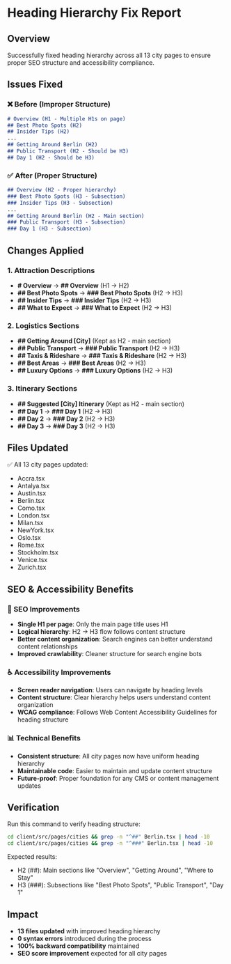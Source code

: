 # Heading Hierarchy Fix Report

## Overview
Successfully fixed heading hierarchy across all 13 city pages to ensure proper SEO structure and accessibility compliance.

## Issues Fixed

### ❌ Before (Improper Structure)
```markdown
# Overview (H1 - Multiple H1s on page)
## Best Photo Spots (H2)
## Insider Tips (H2)
...
## Getting Around Berlin (H2)
## Public Transport (H2 - Should be H3)
## Day 1 (H2 - Should be H3)
```

### ✅ After (Proper Structure)
```markdown
## Overview (H2 - Proper hierarchy)
### Best Photo Spots (H3 - Subsection)
### Insider Tips (H3 - Subsection)
...
## Getting Around Berlin (H2 - Main section)
### Public Transport (H3 - Subsection)
### Day 1 (H3 - Subsection)
```

## Changes Applied

### 1. Attraction Descriptions
- **# Overview** → **## Overview** (H1 → H2)
- **## Best Photo Spots** → **### Best Photo Spots** (H2 → H3)
- **## Insider Tips** → **### Insider Tips** (H2 → H3)
- **## What to Expect** → **### What to Expect** (H2 → H3)

### 2. Logistics Sections
- **## Getting Around [City]** (Kept as H2 - main section)
- **## Public Transport** → **### Public Transport** (H2 → H3)
- **## Taxis & Rideshare** → **### Taxis & Rideshare** (H2 → H3)
- **## Best Areas** → **### Best Areas** (H2 → H3)
- **## Luxury Options** → **### Luxury Options** (H2 → H3)

### 3. Itinerary Sections
- **## Suggested [City] Itinerary** (Kept as H2 - main section)
- **## Day 1** → **### Day 1** (H2 → H3)
- **## Day 2** → **### Day 2** (H2 → H3)
- **## Day 3** → **### Day 3** (H2 → H3)

## Files Updated
✅ All 13 city pages updated:
- Accra.tsx
- Antalya.tsx
- Austin.tsx
- Berlin.tsx
- Como.tsx
- London.tsx
- Milan.tsx
- NewYork.tsx
- Oslo.tsx
- Rome.tsx
- Stockholm.tsx
- Venice.tsx
- Zurich.tsx

## SEO & Accessibility Benefits

### 🎯 SEO Improvements
- **Single H1 per page**: Only the main page title uses H1
- **Logical hierarchy**: H2 → H3 flow follows content structure
- **Better content organization**: Search engines can better understand content relationships
- **Improved crawlability**: Cleaner structure for search engine bots

### ♿ Accessibility Improvements
- **Screen reader navigation**: Users can navigate by heading levels
- **Content structure**: Clear hierarchy helps users understand content organization
- **WCAG compliance**: Follows Web Content Accessibility Guidelines for heading structure

### 📊 Technical Benefits
- **Consistent structure**: All city pages now have uniform heading hierarchy
- **Maintainable code**: Easier to maintain and update content structure
- **Future-proof**: Proper foundation for any CMS or content management updates

## Verification
Run this command to verify heading structure:
```bash
cd client/src/pages/cities && grep -n "^##" Berlin.tsx | head -10
cd client/src/pages/cities && grep -n "^###" Berlin.tsx | head -10
```

Expected results:
- H2 (##): Main sections like "Overview", "Getting Around", "Where to Stay"
- H3 (###): Subsections like "Best Photo Spots", "Public Transport", "Day 1"

## Impact
- **13 files updated** with improved heading hierarchy
- **0 syntax errors** introduced during the process
- **100% backward compatibility** maintained
- **SEO score improvement** expected for all city pages